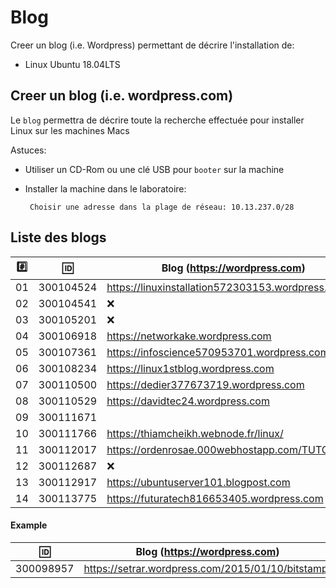 
# Blog


Creer un blog (i.e. Wordpress) permettant de décrire l'installation de:

* Linux Ubuntu 18.04LTS

## Creer un blog (i.e. wordpress.com)

Le `blog` permettra de décrire toute la recherche effectuée pour installer Linux sur les machines Macs

Astuces: 

* Utiliser un CD-Rom ou une clé USB pour `booter` sur la machine

* Installer la machine dans le laboratoire:

       Choisir une adresse dans la plage de réseau: 10.13.237.0/28
       
## Liste des blogs

|:hash:| :id:      |   Blog (https://wordpress.com)                           | Serveur      |
|------|-----------|----------------------------------------------------------|--------------|
| 01   | 300104524 | https://linuxinstallation572303153.wordpress.com        | 10.13.237.19 |
| 02   | 300104541 | :x:                                                     | 10.13.237.:x:|
| 03   | 300105201 | :x:                                                     | 10.13.237.78 |
| 04   | 300106918 | https://networkake.wordpress.com                        | 10.13.237.18 |
| 05   | 300107361 | https://infoscience570953701.wordpress.com              | 10.13.237.99 |
| 06   | 300108234 | https://linux1stblog.wordpress.com                      | 10.13.237.55 |
| 07   | 300110500 | https://dedier377673719.wordpress.com                   | 10.13.237.75 |
| 08   | 300110529 | https://davidtec24.wordpress.com                        | 10.13.237.80 |
| 09   | 300111671 |                                                         | 10.13.237.63 |
| 10   | 300111766 | https://thiamcheikh.webnode.fr/linux/                   | 10.13.237.66 |
| 11   | 300112017 | https://ordenrosae.000webhostapp.com/TUTORIELS/         | 10.13.237.60 |
| 12   | 300112687 | :x:                                                     | 10.13.237.87 |
| 13   | 300112917 | https://ubuntuserver101.blogpost.com                    | 10.13.237.79 |
| 14   | 300113775 | https://futuratech816653405.wordpress.com               | 10.13.237.77 |

#### Example

| :id:      |   Blog (https://wordpress.com)                          |
|-----------|---------------------------------------------------------|
| 300098957 | https://setrar.wordpress.com/2015/01/10/bitstamp/       | 


